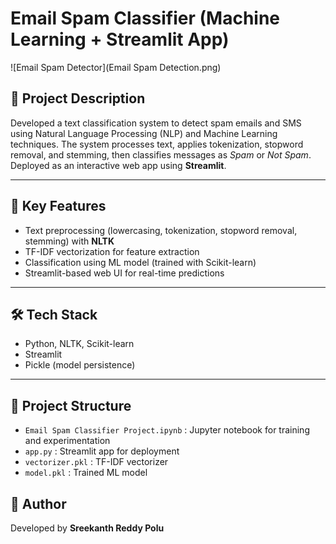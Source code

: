 # Email Spam Classifier (Machine Learning + Streamlit App)
![Email Spam Detector](Email Spam Detection.png)
## 📌 Project Description
Developed a text classification system to detect spam emails and SMS using Natural Language Processing (NLP) and Machine Learning techniques. 
The system processes text, applies tokenization, stopword removal, and stemming, then classifies messages as *Spam* or *Not Spam*. 
Deployed as an interactive web app using **Streamlit**.

---

## 🚀 Key Features
- Text preprocessing (lowercasing, tokenization, stopword removal, stemming) with **NLTK**
- TF-IDF vectorization for feature extraction
- Classification using ML model (trained with Scikit-learn)
- Streamlit-based web UI for real-time predictions

---

## 🛠 Tech Stack
- Python, NLTK, Scikit-learn
- Streamlit
- Pickle (model persistence)

---

## 📂 Project Structure
- `Email Spam Classifier Project.ipynb` : Jupyter notebook for training and experimentation
- `app.py` : Streamlit app for deployment
- `vectorizer.pkl` : TF-IDF vectorizer
- `model.pkl` : Trained ML model



## 📧 Author
Developed by **Sreekanth Reddy Polu**
